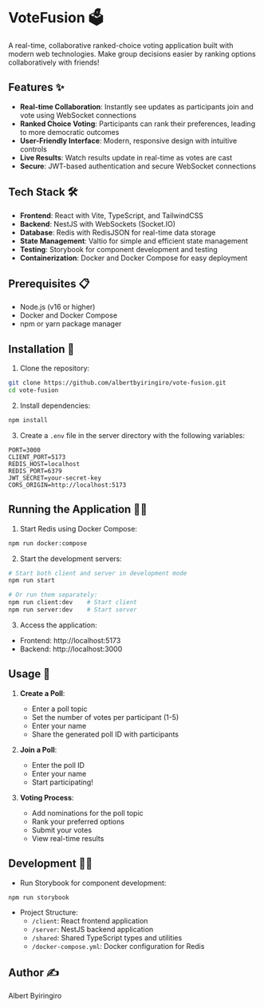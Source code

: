 # VoteFusion 🗳️

A real-time, collaborative ranked-choice voting application built with modern web technologies. Make group decisions easier by ranking options collaboratively with friends!

## Features ✨

- **Real-time Collaboration**: Instantly see updates as participants join and vote using WebSocket connections
- **Ranked Choice Voting**: Participants can rank their preferences, leading to more democratic outcomes
- **User-Friendly Interface**: Modern, responsive design with intuitive controls
- **Live Results**: Watch results update in real-time as votes are cast
- **Secure**: JWT-based authentication and secure WebSocket connections

## Tech Stack 🛠️

- **Frontend**: React with Vite, TypeScript, and TailwindCSS
- **Backend**: NestJS with WebSockets (Socket.IO)
- **Database**: Redis with RedisJSON for real-time data storage
- **State Management**: Valtio for simple and efficient state management
- **Testing**: Storybook for component development and testing
- **Containerization**: Docker and Docker Compose for easy deployment

## Prerequisites 📋

- Node.js (v16 or higher)
- Docker and Docker Compose
- npm or yarn package manager

## Installation 🚀

1. Clone the repository:
```bash
git clone https://github.com/albertbyiringiro/vote-fusion.git
cd vote-fusion
```

2. Install dependencies:
```bash
npm install
```

3. Create a `.env` file in the server directory with the following variables:
```env
PORT=3000
CLIENT_PORT=5173
REDIS_HOST=localhost
REDIS_PORT=6379
JWT_SECRET=your-secret-key
CORS_ORIGIN=http://localhost:5173
```

## Running the Application 🏃‍♂️

1. Start Redis using Docker Compose:
```bash
npm run docker:compose
```

2. Start the development servers:
```bash
# Start both client and server in development mode
npm run start

# Or run them separately:
npm run client:dev    # Start client
npm run server:dev    # Start server
```

3. Access the application:
- Frontend: http://localhost:5173
- Backend: http://localhost:3000

## Usage 📝

1. **Create a Poll**:
   - Enter a poll topic
   - Set the number of votes per participant (1-5)
   - Enter your name
   - Share the generated poll ID with participants

2. **Join a Poll**:
   - Enter the poll ID
   - Enter your name
   - Start participating!

3. **Voting Process**:
   - Add nominations for the poll topic
   - Rank your preferred options
   - Submit your votes
   - View real-time results

## Development 👨‍💻

- Run Storybook for component development:
```bash
npm run storybook
```

- Project Structure:
  - `/client`: React frontend application
  - `/server`: NestJS backend application
  - `/shared`: Shared TypeScript types and utilities
  - `/docker-compose.yml`: Docker configuration for Redis

## Author ✍️

Albert Byiringiro
